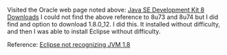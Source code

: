 Visited the Oracle web page noted above: [Java SE Development Kit 8 Downloads](http://www.oracle.com/technetwork/java/javase/downloads/jdk8-downloads-2133151.html) I could not find the above reference to 8u73 and 8u74 but I did find and option to download 1.8.0_12. I did this. It installed without difficulty, and then I was able to install Eclipse without difficulty.

Reference: [Eclipse not recognizing JVM 1.8](https://stackoverflow.com/questions/35246910/eclipse-not-recognizing-jvm-1-8)